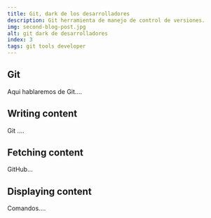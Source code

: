 ```yaml
---
title: Git, dark de los desarrolladores
description: Git herramienta de manejo de control de versiones.
img: second-blog-post.jpg
alt: git dark de desarrolladores
index: 3
tags: git tools developer
---
```


## Git

Aqui hablaremos de Git....

## Writing content

Git ....

## Fetching content

GitHub...

## Displaying content

Comandos....
